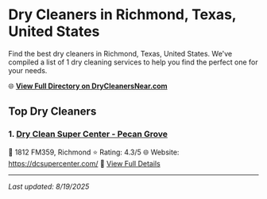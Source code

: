 # Dry Cleaners in Richmond, Texas, United States

Find the best dry cleaners in Richmond, Texas, United States. We've compiled a list of 1 dry cleaning services to help you find the perfect one for your needs.

🌐 **[View Full Directory on DryCleanersNear.com](https://drycleanersnear.com/city/US/Texas/Richmond)**

## Top Dry Cleaners

### 1. [Dry Clean Super Center - Pecan Grove](https://drycleanersnear.com/dryCleaner/68a3db04e0c395148228b36c/dry-clean-super-center-pecan-grove)
📍 1812 FM359, Richmond
⭐ Rating: 4.3/5
🌐 Website: https://dcsupercenter.com/
🔗 [View Full Details](https://drycleanersnear.com/dryCleaner/68a3db04e0c395148228b36c/dry-clean-super-center-pecan-grove)


---

*Last updated: 8/19/2025*

